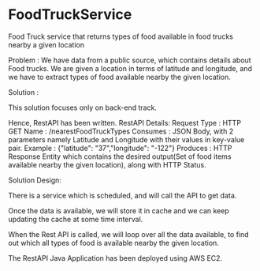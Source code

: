 # FoodTruckService
 Food Truck service that returns types of food available in food trucks nearby a given location

Problem : We have data from a public source, which contains details about Food trucks. We are given a location in terms of latitude and longitude, and we have to extract types of food available nearby the given location.

Solution :

This solution focuses only on back-end track.

Hence, RestAPI has been written.
RestAPI Details:
        Request Type    : HTTP GET
	Name 		: /nearestFoodTruckTypes
	Consumes 	: JSON Body, with 2 parameters namely Latitude and Longitude with their values in key-value pair.
					Example : {"latitude": "37","longitude": "-122"}
	Produces	: HTTP Response Entity which contains the desired output(Set of food items available nearby the given location), along with HTTP Status.
	

Solution Design:

There is a service which is scheduled, and will call the API to get data.

Once the data is available, we will store it in cache and we can keep updating the cache at some time interval.

When the Rest API is called, we will loop over all the data available, to find out which all types of food is available	nearby the given location.

	
The RestAPI Java Application has been deployed using AWS EC2.
